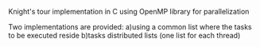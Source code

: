 Knight's tour implementation in C using OpenMP library for parallelization

Two implementations are provided:
a)using a common list where the tasks to be executed reside
b)tasks distributed lists (one list for each thread)
